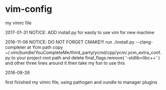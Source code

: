 # vim-config
my vimrc file

2017-01-31
NOTICE:
	ADD install.py for easily to use vim for new machine

2016-11-06
NOTICE:
	DO NOT FORGET CMAKE!!!
	run ./install.py --clang-completer at Ycm path
	copy ~/.vim/bundle/YouCompleteMe/third_party/ycmd/cpp/ycm/.ycm_extra_conf.py to your project root path and delete final_flags.remove( '-stdlib=libc++' ) and other three lines around it
	then take my fun to use this

2016-09-26

first finished my vimrc file, using pathogen and vundle to manager plugins
